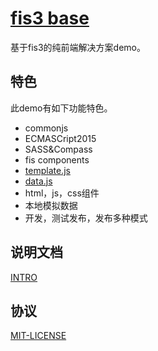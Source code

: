 # [fis3 base](https://github.com/yanhaijing/fis3-base)
基于fis3的纯前端解决方案demo。

## 特色
此demo有如下功能特色。
- commonjs
- ECMASCript2015
- SASS&Compass
- fis components
- [template.js](https://github.com/yanhaijing/template.js)
- [data.js](https://github.com/yanhaijing/data.js)
- html，js，css组件
- 本地模拟数据
- 开发，测试发布，发布多种模式

## 说明文档
[INTRO](INTRO.md)

## 协议
[MIT-LICENSE](MIT-LICENSE)
